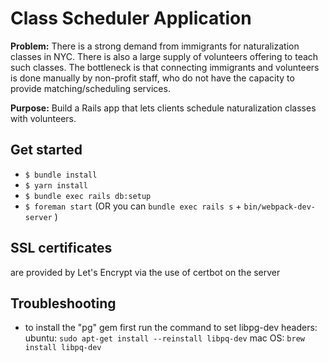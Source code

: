 # Class Scheduler Application

**Problem:** There is a strong demand from immigrants for naturalization classes
in NYC. There is also a large supply of volunteers offering to teach such
classes. The bottleneck is that connecting immigrants and volunteers is done
manually by non-profit staff, who do not have the capacity to provide
matching/scheduling services.

**Purpose:** Build a Rails app that lets clients schedule naturalization classes with
volunteers.

## Get started

- `$ bundle install`
- `$ yarn install`
- `$ bundle exec rails db:setup`
- `$ foreman start` (OR you can `bundle exec rails s` + `bin/webpack-dev-server` )

## SSL certificates

are provided by Let's Encrypt via the use of certbot on the server

## Troubleshooting
- to install the "pg" gem first run the command to set libpg-dev headers:
  ubuntu: `sudo apt-get install --reinstall libpq-dev`
  mac OS: `brew install libpq-dev`
